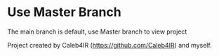 # Use Master Branch

The main branch is default, use Master branch to view project

Project created by Caleb4IR (https://github.com/Caleb4IR) and myself.
